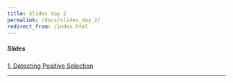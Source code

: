 ```yaml
---
title: Slides day 2
permalink: /docs/slides_day_2/
redirect_from: /index.html
---
```


##### Slides

<a href="../../tutorial_data/slides_day2/Positive_Selection_2017.pdf" class="btn btn-default active">1. Detecting Positive Selection</a>

---
